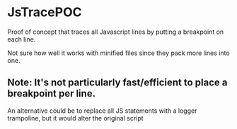 # JsTracePOC
Proof of concept that traces all Javascript lines by putting a breakpoint on each line.

Not sure how well it works with minified files since they pack more lines into one.

## Note: It's not particularly fast/efficient to place a breakpoint per line.

An alternative could be to replace all JS statements with a logger trampoline, but it would alter the original script
